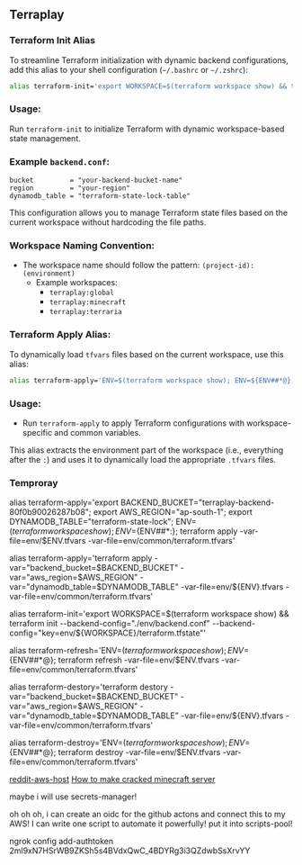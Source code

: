 ## Terraplay

### Terraform Init Alias

To streamline Terraform initialization with dynamic backend configurations, add this alias to your shell configuration (`~/.bashrc` or `~/.zshrc`):

```bash
alias terraform-init='export WORKSPACE=$(terraform workspace show) && terraform init --backend-config="./env/backend.conf" --backend-config="key=terraform.tfstate"'
```

### Usage:
Run `terraform-init` to initialize Terraform with dynamic workspace-based state management.

### Example `backend.conf`:

```hcl
bucket         = "your-backend-bucket-name"
region         = "your-region"
dynamodb_table = "terraform-state-lock-table"
```

This configuration allows you to manage Terraform state files based on the current workspace without hardcoding the file paths.

### Workspace Naming Convention:

- The workspace name should follow the pattern: `(project-id):(environment)`
  - Example workspaces:
    - `terraplay:global`
    - `terraplay:minecraft`
    - `terraplay:terraria`

### Terraform Apply Alias:

To dynamically load `tfvars` files based on the current workspace, use this alias:

```bash
alias terraform-apply='ENV=$(terraform workspace show); ENV=${ENV##*@}; terraform apply -var-file=env/$ENV.tfvars -var-file=env/common/terraform.tfvars'
```

### Usage:
- Run `terraform-apply` to apply Terraform configurations with workspace-specific and common variables.

This alias extracts the environment part of the workspace (i.e., everything after the `:`) and uses it to dynamically load the appropriate `.tfvars` files.




### Temproray
alias terraform-apply='export BACKEND_BUCKET="terraplay-backend-80f0b90026287b08"; export AWS_REGION="ap-south-1"; export DYNAMODB_TABLE="terraform-state-lock"; ENV=$(terraform workspace show); ENV=${ENV##*:}; terraform apply -var-file=env/$ENV.tfvars -var-file=env/common/terraform.tfvars'

alias terraform-apply='terraform apply -var="backend_bucket=$BACKEND_BUCKET" -var="aws_region=$AWS_REGION" -var="dynamodb_table=$DYNAMODB_TABLE" -var-file=env/${ENV}.tfvars -var-file=env/common/terraform.tfvars'


alias terraform-init='export WORKSPACE=$(terraform workspace show) && terraform init --backend-config="./env/backend.conf" --backend-config="key=env/${WORKSPACE}/terraform.tfstate"'





alias terraform-refresh='ENV=$(terraform workspace show); ENV=${ENV##*@}; terraform refresh -var-file=env/$ENV.tfvars -var-file=env/common/terraform.tfvars'

alias terraform-destory='terraform destory -var="backend_bucket=$BACKEND_BUCKET" -var="aws_region=$AWS_REGION" -var="dynamodb_table=$DYNAMODB_TABLE" -var-file=env/${ENV}.tfvars -var-file=env/common/terraform.tfvars'


alias terraform-destroy='ENV=$(terraform workspace show); ENV=${ENV##*@}; terraform destroy -var-file=env/$ENV.tfvars -var-file=env/common/terraform.tfvars'














[reddit-aws-host](https://www.reddit.com/r/aws/comments/fss6nx/considering_using_aws_to_host_a_minecraft_server/)
[How to make cracked minecraft server](https://youtu.be/iJiTsM2MT3c)


maybe i will use secrets-manager!

oh oh oh, i can create an oidc for the github actons and connect this to my AWS!
I can write one script to automate it powerfully! put it into scripts-pool!


ngrok config add-authtoken 2ml9xN7HSrWB9ZKSh5s4BVdxQwC_4BDYRg3i3QZdwbSsXrvYY